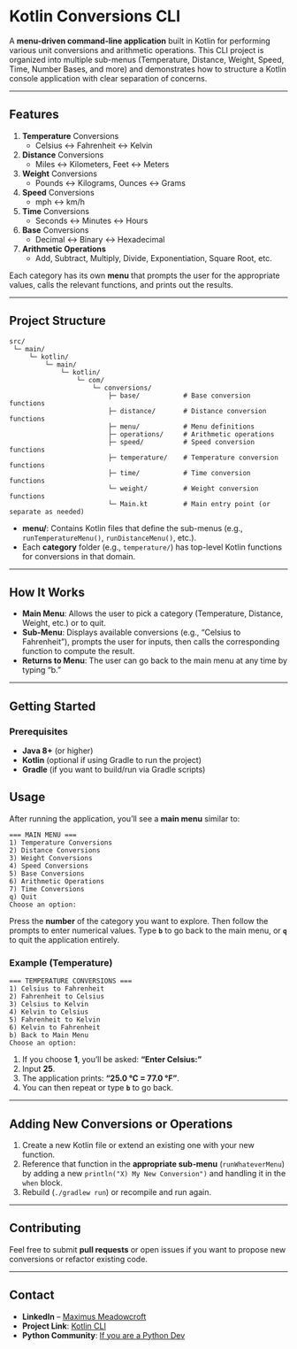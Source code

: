 # Kotlin Conversions CLI

A **menu-driven command-line application** built in Kotlin for performing various unit conversions and arithmetic operations. This CLI project is organized into multiple sub-menus (Temperature, Distance, Weight, Speed, Time, Number Bases, and more) and demonstrates how to structure a Kotlin console application with clear separation of concerns.

---

## Features

1. **Temperature** Conversions
   - Celsius ↔ Fahrenheit ↔ Kelvin  
2. **Distance** Conversions
   - Miles ↔ Kilometers, Feet ↔ Meters  
3. **Weight** Conversions
   - Pounds ↔ Kilograms, Ounces ↔ Grams  
4. **Speed** Conversions
   - mph ↔ km/h  
5. **Time** Conversions
   - Seconds ↔ Minutes ↔ Hours  
6. **Base** Conversions
   - Decimal ↔ Binary ↔ Hexadecimal  
7. **Arithmetic Operations**
   - Add, Subtract, Multiply, Divide, Exponentiation, Square Root, etc.  

Each category has its own **menu** that prompts the user for the appropriate values, calls the relevant functions, and prints out the results.

---

## Project Structure

```
src/
 └─ main/
     └─ kotlin/
         └─ main/
             └─ kotlin/
                 └─ com/
                     └─ conversions/
                         ├─ base/           # Base conversion functions
                         ├─ distance/       # Distance conversion functions
                         ├─ menu/           # Menu definitions
                         ├─ operations/     # Arithmetic operations
                         ├─ speed/          # Speed conversion functions
                         ├─ temperature/    # Temperature conversion functions
                         ├─ time/           # Time conversion functions
                         └─ weight/         # Weight conversion functions
                         └─ Main.kt         # Main entry point (or separate as needed)
```

- **menu/**: Contains Kotlin files that define the sub-menus (e.g., `runTemperatureMenu()`, `runDistanceMenu()`, etc.).  
- Each **category** folder (e.g., `temperature/`) has top-level Kotlin functions for conversions in that domain.  

---

## How It Works

- **Main Menu**: Allows the user to pick a category (Temperature, Distance, Weight, etc.) or to quit.
- **Sub-Menu**: Displays available conversions (e.g., “Celsius to Fahrenheit”), prompts the user for inputs, then calls the corresponding function to compute the result.
- **Returns to Menu**: The user can go back to the main menu at any time by typing “b.”

---

## Getting Started

### Prerequisites

- **Java 8+** (or higher)
- **Kotlin** (optional if using Gradle to run the project)
- **Gradle** (if you want to build/run via Gradle scripts)

## Usage

After running the application, you’ll see a **main menu** similar to:

```
=== MAIN MENU ===
1) Temperature Conversions
2) Distance Conversions
3) Weight Conversions
4) Speed Conversions
5) Base Conversions
6) Arithmetic Operations
7) Time Conversions
q) Quit
Choose an option:
```

Press the **number** of the category you want to explore. Then follow the prompts to enter numerical values. Type **`b`** to go back to the main menu, or **`q`** to quit the application entirely.

### Example (Temperature)

```
=== TEMPERATURE CONVERSIONS ===
1) Celsius to Fahrenheit
2) Fahrenheit to Celsius
3) Celsius to Kelvin
4) Kelvin to Celsius
5) Fahrenheit to Kelvin
6) Kelvin to Fahrenheit
b) Back to Main Menu
Choose an option:
```
1. If you choose **1**, you’ll be asked: **“Enter Celsius:”**
2. Input **25**.
3. The application prints: **“25.0 °C = 77.0 °F”**.
4. You can then repeat or type **`b`** to go back.

---

## Adding New Conversions or Operations

1. Create a new Kotlin file or extend an existing one with your new function.
2. Reference that function in the **appropriate sub-menu** (`runWhateverMenu`) by adding a new `println("X) My New Conversion")` and handling it in the `when` block.
3. Rebuild (`./gradlew run`) or recompile and run again.


---

## Contributing

Feel free to submit **pull requests** or open issues if you want to propose new conversions or refactor existing code.

---


## Contact

- **LinkedIn** – [Maximus Meadowcroft](https://www.linkedin.com/in/maximus-meadowcroft/)
- **Project Link**: [Kotlin CLI](https://github.com/maxmeadowcroft/kotlinCLIConversions)
- **Python Community**: [If you are a Python Dev](skool.com/coder)
